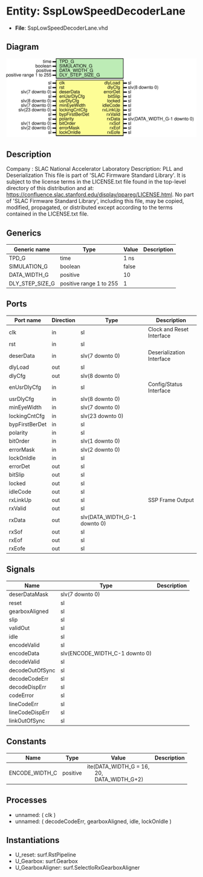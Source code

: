 # Entity: SspLowSpeedDecoderLane

- **File**: SspLowSpeedDecoderLane.vhd
## Diagram

![Diagram](SspLowSpeedDecoderLane.svg "Diagram")
## Description

Company    : SLAC National Accelerator Laboratory
Description: PLL and Deserialization
This file is part of 'SLAC Firmware Standard Library'.
It is subject to the license terms in the LICENSE.txt file found in the
top-level directory of this distribution and at:
   https://confluence.slac.stanford.edu/display/ppareg/LICENSE.html.
No part of 'SLAC Firmware Standard Library', including this file,
may be copied, modified, propagated, or distributed except according to
the terms contained in the LICENSE.txt file.
## Generics

| Generic name    | Type                    | Value | Description |
| --------------- | ----------------------- | ----- | ----------- |
| TPD_G           | time                    | 1 ns  |             |
| SIMULATION_G    | boolean                 | false |             |
| DATA_WIDTH_G    | positive                | 10    |             |
| DLY_STEP_SIZE_G | positive range 1 to 255 | 1     |             |
## Ports

| Port name      | Direction | Type                         | Description               |
| -------------- | --------- | ---------------------------- | ------------------------- |
| clk            | in        | sl                           | Clock and Reset Interface |
| rst            | in        | sl                           |                           |
| deserData      | in        | slv(7 downto 0)              | Deserialization Interface |
| dlyLoad        | out       | sl                           |                           |
| dlyCfg         | out       | slv(8 downto 0)              |                           |
| enUsrDlyCfg    | in        | sl                           | Config/Status Interface   |
| usrDlyCfg      | in        | slv(8 downto 0)              |                           |
| minEyeWidth    | in        | slv(7 downto 0)              |                           |
| lockingCntCfg  | in        | slv(23 downto 0)             |                           |
| bypFirstBerDet | in        | sl                           |                           |
| polarity       | in        | sl                           |                           |
| bitOrder       | in        | slv(1 downto 0)              |                           |
| errorMask      | in        | slv(2 downto 0)              |                           |
| lockOnIdle     | in        | sl                           |                           |
| errorDet       | out       | sl                           |                           |
| bitSlip        | out       | sl                           |                           |
| locked         | out       | sl                           |                           |
| idleCode       | out       | sl                           |                           |
| rxLinkUp       | out       | sl                           | SSP Frame Output          |
| rxValid        | out       | sl                           |                           |
| rxData         | out       | slv(DATA_WIDTH_G-1 downto 0) |                           |
| rxSof          | out       | sl                           |                           |
| rxEof          | out       | sl                           |                           |
| rxEofe         | out       | sl                           |                           |
## Signals

| Name            | Type                           | Description |
| --------------- | ------------------------------ | ----------- |
| deserDataMask   | slv(7 downto 0)                |             |
| reset           | sl                             |             |
| gearboxAligned  | sl                             |             |
| slip            | sl                             |             |
| validOut        | sl                             |             |
| idle            | sl                             |             |
| encodeValid     | sl                             |             |
| encodeData      | slv(ENCODE_WIDTH_C-1 downto 0) |             |
| decodeValid     | sl                             |             |
| decodeOutOfSync | sl                             |             |
| decodeCodeErr   | sl                             |             |
| decodeDispErr   | sl                             |             |
| codeError       | sl                             |             |
| lineCodeErr     | sl                             |             |
| lineCodeDispErr | sl                             |             |
| linkOutOfSync   | sl                             |             |
## Constants

| Name           | Type     | Value                                                                                                               | Description |
| -------------- | -------- | ------------------------------------------------------------------------------------------------------------------- | ----------- |
| ENCODE_WIDTH_C | positive |  ite(DATA_WIDTH_G = 16,<br><span style="padding-left:20px"> 20,<br><span style="padding-left:20px"> DATA_WIDTH_G+2) |             |
## Processes
- unnamed: ( clk )
- unnamed: ( decodeCodeErr, gearboxAligned, idle, lockOnIdle )
## Instantiations

- U_reset: surf.RstPipeline
- U_Gearbox: surf.Gearbox
- U_GearboxAligner: surf.SelectIoRxGearboxAligner
